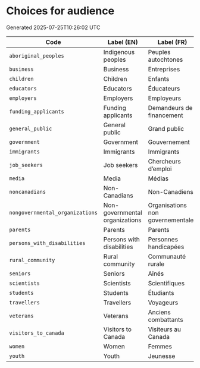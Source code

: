 # Choices for audience

Generated 2025-07-25T10:26:02 UTC

| Code | Label (EN) | Label (FR) |
|------|------------|------------|
| `aboriginal_peoples` | Indigenous peoples | Peuples autochtones |
| `business` | Business | Entreprises |
| `children` | Children | Enfants |
| `educators` | Educators | Éducateurs |
| `employers` | Employers | Employeurs |
| `funding_applicants` | Funding applicants | Demandeurs de financement |
| `general_public` | General public | Grand public |
| `government` | Government | Gouvernement |
| `immigrants` | Immigrants | Immigrants |
| `job_seekers` | Job seekers | Chercheurs d’emploi |
| `media` | Media | Médias |
| `noncanadians` | Non-Canadians | Non-Canadiens |
| `nongovernmental_organizations` | Non-governmental organizations | Organisations non governementales |
| `parents` | Parents | Parents |
| `persons_with_disabilities` | Persons with disabilities | Personnes handicapées |
| `rural_community` | Rural community | Communauté rurale |
| `seniors` | Seniors | Aînés |
| `scientists` | Scientists | Scientifiques |
| `students` | Students | Étudiants |
| `travellers` | Travellers | Voyageurs |
| `veterans` | Veterans | Anciens combattants |
| `visitors_to_canada` | Visitors to Canada | Visiteurs au Canada |
| `women` | Women | Femmes |
| `youth` | Youth | Jeunesse |
